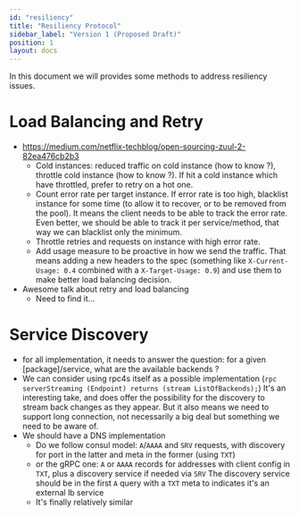 ```yaml
---
id: "resiliency"
title: "Resiliency Protocol"
sidebar_label: "Version 1 (Proposed Draft)"
position: 1
layout: docs
---
```


In this document we will provides some methods to address resiliency issues.

# Load Balancing and Retry

- https://medium.com/netflix-techblog/open-sourcing-zuul-2-82ea476cb2b3
    - Cold instances: reduced traffic on cold instance (how to know ?), throttle cold instance (how to know ?).
        If hit a cold instance which have throttled, prefer to retry on a hot one.
    - Count error rate per target instance. If error rate is too high,
        blacklist instance for some time (to allow it to recover, or to be removed from the pool).
        It means the client needs to be able to track the error rate. Even better, we should be able to
        track it per service/method, that way we can blacklist only the minimum.
    - Throttle retries and requests on instance with high error rate.
    - Add usage measure to be proactive in how we send the traffic.
        That means adding a new headers to the spec (something like `X-Current-Usage: 0.4` combined
        with a `X-Target-Usage: 0.9`) and use them to make better load balancing decision.
- Awesome talk about retry and load balancing
    - Need to find it…

# Service Discovery

- for all implementation, it needs to answer the question: for a given [package]/service, what are the available backends ?
- We can consider using rpc4s itself as a possible implementation (`rpc serverStreaming (Endpoint) returns (stream ListOfBackends);`)
    It's an interesting take, and does offer the possibility for the discovery to stream back changes as they appear.
    But it also means we need to support long connection, not necessarily a big deal but something we need to be aware of.
- We should have a DNS implementation
    - Do we follow consul model: `A`/`AAAA` and `SRV` requests, with discovery for port in the latter and meta in the former (using `TXT`)
    - or the gRPC one: `A` or `AAAA` records for addresses with client config in `TXT`, plus a discovery service if needed via `SRV`
        The discovery service should be in the first `A` query with a `TXT` meta to indicates it's an external lb service
    - It's finally relatively similar

 